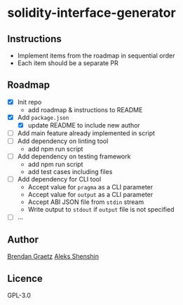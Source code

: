 # solidity-interface-generator

## Instructions

- Implement items from the roadmap in sequential order
- Each item should be a separate PR

## Roadmap

- [x] Init repo
  - add roadmap & instructions to README
- [x] Add `package.json`
  - [x] update README to include new author
- [ ] Add main feature already implemented in script
- [ ] Add dependency on linting tool
  - add npm run script
- [ ] Add dependency on testing framework
  - add npm run script
  - add test cases including files
- [ ] Add dependency for CLI tool
  - Accept value for `pragma` as a CLI parameter
  - Accept value for `output` as a CLI parameter
  - Accept ABI JSON file from `stdin` stream
  - Write output to `stdout` if `output` file is not specified
- [ ] ...

## Author

[Brendan Graetz](http://bguiz.com/)
[Aleks Shenshin](https://github.com/shenshin/)

## Licence

GPL-3.0
